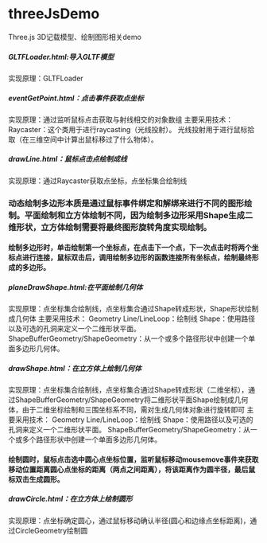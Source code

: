# threeJsDemo
Three.js 3D记载模型、绘制图形相关demo

##### GLTFLoader.html:导入GLTF模型
实现原理：GLTFLoader

##### eventGetPoint.html：点击事件获取点坐标
实现原理：通过监听鼠标点击获取与射线相交的对象数组
主要采用技术：Raycaster：这个类用于进行raycasting（光线投射）。 光线投射用于进行鼠标拾取（在三维空间中计算出鼠标移过了什么物体）。

##### drawLine.html：鼠标点击点绘制成线
实现原理：通过Raycaster获取点坐标，点坐标集合绘制线


### 动态绘制多边形本质是通过鼠标事件绑定和解绑来进行不同的图形绘制。平面绘制和立方体绘制不同，因为绘制多边形采用Shape生成二维形状，立方体绘制需要将最终图形旋转角度实现绘制。

#### 绘制多边形时，单击绘制第一个坐标点，在点击下一个点，下一次点击时将两个坐标点进行连接，鼠标双击后，调用绘制多边形的函数连接所有坐标点，绘制最终形成的多边形。
##### planeDrawShape.html:在平面绘制几何体
实现原理：点坐标集合绘制线，点坐标集合通过Shape转成形状，Shape形状绘制成几何体
主要采用技术：
Geometry
Line/LineLoop：绘制线
Shape：使用路径以及可选的孔洞来定义一个二维形状平面。
ShapeBufferGeometry/ShapeGeometry：从一个或多个路径形状中创建一个单面多边形几何体。

##### drawShape.html：在立方体上绘制几何体
实现原理：点坐标集合绘制线，点坐标集合通过Shape转成形状（二维坐标），通过ShapeBufferGeometry/ShapeGeometry将二维形状平面Shape绘制成几何体，由于二维坐标绘制和三围坐标系不同，需对生成几何体对象进行旋转即可
主要采用技术：
Geometry
Line/LineLoop：绘制线
Shape：使用路径以及可选的孔洞来定义一个二维形状平面。
ShapeBufferGeometry/ShapeGeometry：从一个或多个路径形状中创建一个单面多边形几何体。

#### 绘制圆时，鼠标点击选中圆心点坐标位置，监听鼠标移动mousemove事件来获取移动位置距离圆心点坐标的距离（两点之间距离），将该距离作为圆半径，最后鼠标双击生成圆形。
##### drawCircle.html：在立方体上绘制圆形
实现原理：点坐标确定圆心，通过鼠标移动确认半径(圆心和边缘点坐标距离)，通过CircleGeometry绘制圆